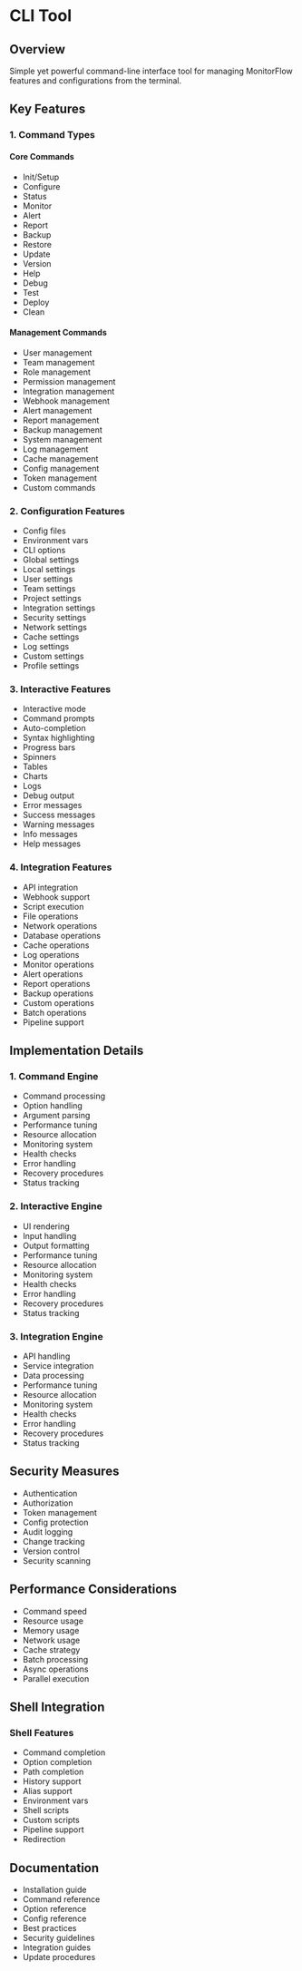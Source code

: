 # CLI Tool

## Overview

Simple yet powerful command-line interface tool for managing MonitorFlow features and configurations from the terminal.

## Key Features

### 1. Command Types

#### Core Commands

- Init/Setup
- Configure
- Status
- Monitor
- Alert
- Report
- Backup
- Restore
- Update
- Version
- Help
- Debug
- Test
- Deploy
- Clean

#### Management Commands

- User management
- Team management
- Role management
- Permission management
- Integration management
- Webhook management
- Alert management
- Report management
- Backup management
- System management
- Log management
- Cache management
- Config management
- Token management
- Custom commands

### 2. Configuration Features

- Config files
- Environment vars
- CLI options
- Global settings
- Local settings
- User settings
- Team settings
- Project settings
- Integration settings
- Security settings
- Network settings
- Cache settings
- Log settings
- Custom settings
- Profile settings

### 3. Interactive Features

- Interactive mode
- Command prompts
- Auto-completion
- Syntax highlighting
- Progress bars
- Spinners
- Tables
- Charts
- Logs
- Debug output
- Error messages
- Success messages
- Warning messages
- Info messages
- Help messages

### 4. Integration Features

- API integration
- Webhook support
- Script execution
- File operations
- Network operations
- Database operations
- Cache operations
- Log operations
- Monitor operations
- Alert operations
- Report operations
- Backup operations
- Custom operations
- Batch operations
- Pipeline support

## Implementation Details

### 1. Command Engine

- Command processing
- Option handling
- Argument parsing
- Performance tuning
- Resource allocation
- Monitoring system
- Health checks
- Error handling
- Recovery procedures
- Status tracking

### 2. Interactive Engine

- UI rendering
- Input handling
- Output formatting
- Performance tuning
- Resource allocation
- Monitoring system
- Health checks
- Error handling
- Recovery procedures
- Status tracking

### 3. Integration Engine

- API handling
- Service integration
- Data processing
- Performance tuning
- Resource allocation
- Monitoring system
- Health checks
- Error handling
- Recovery procedures
- Status tracking

## Security Measures

- Authentication
- Authorization
- Token management
- Config protection
- Audit logging
- Change tracking
- Version control
- Security scanning

## Performance Considerations

- Command speed
- Resource usage
- Memory usage
- Network usage
- Cache strategy
- Batch processing
- Async operations
- Parallel execution

## Shell Integration

### Shell Features

- Command completion
- Option completion
- Path completion
- History support
- Alias support
- Environment vars
- Shell scripts
- Custom scripts
- Pipeline support
- Redirection

## Documentation

- Installation guide
- Command reference
- Option reference
- Config reference
- Best practices
- Security guidelines
- Integration guides
- Update procedures
